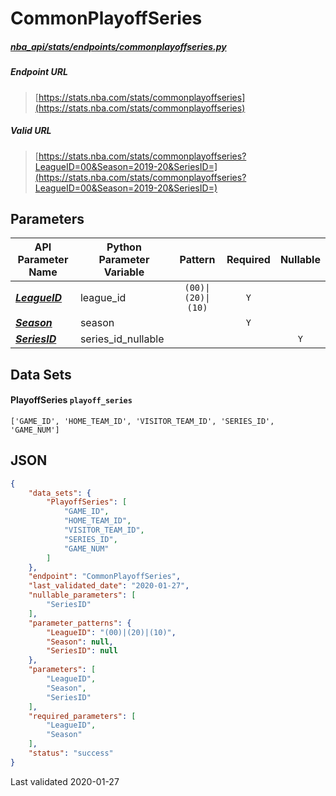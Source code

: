 # CommonPlayoffSeries
##### [nba_api/stats/endpoints/commonplayoffseries.py](https://github.com/swar/nba_api/blob/master/nba_api/stats/endpoints/commonplayoffseries.py)

##### Endpoint URL
>[https://stats.nba.com/stats/commonplayoffseries](https://stats.nba.com/stats/commonplayoffseries)

##### Valid URL
>[https://stats.nba.com/stats/commonplayoffseries?LeagueID=00&Season=2019-20&SeriesID=](https://stats.nba.com/stats/commonplayoffseries?LeagueID=00&Season=2019-20&SeriesID=)

## Parameters
API Parameter Name | Python Parameter Variable | Pattern | Required | Nullable
------------ | ------------ | :-----------: | :---: | :---:
[_**LeagueID**_](https://github.com/swar/nba_api/blob/master/docs/nba_api/stats/library/parameters.md#LeagueID) | league_id | `(00)\|(20)\|(10)` | `Y` |  | 
[_**Season**_](https://github.com/swar/nba_api/blob/master/docs/nba_api/stats/library/parameters.md#Season) | season |  | `Y` |  | 
[_**SeriesID**_](https://github.com/swar/nba_api/blob/master/docs/nba_api/stats/library/parameters.md#SeriesID) | series_id_nullable |  |  | `Y` | 

## Data Sets
#### PlayoffSeries `playoff_series`
```text
['GAME_ID', 'HOME_TEAM_ID', 'VISITOR_TEAM_ID', 'SERIES_ID', 'GAME_NUM']
```


## JSON
```json
{
    "data_sets": {
        "PlayoffSeries": [
            "GAME_ID",
            "HOME_TEAM_ID",
            "VISITOR_TEAM_ID",
            "SERIES_ID",
            "GAME_NUM"
        ]
    },
    "endpoint": "CommonPlayoffSeries",
    "last_validated_date": "2020-01-27",
    "nullable_parameters": [
        "SeriesID"
    ],
    "parameter_patterns": {
        "LeagueID": "(00)|(20)|(10)",
        "Season": null,
        "SeriesID": null
    },
    "parameters": [
        "LeagueID",
        "Season",
        "SeriesID"
    ],
    "required_parameters": [
        "LeagueID",
        "Season"
    ],
    "status": "success"
}
```

Last validated 2020-01-27